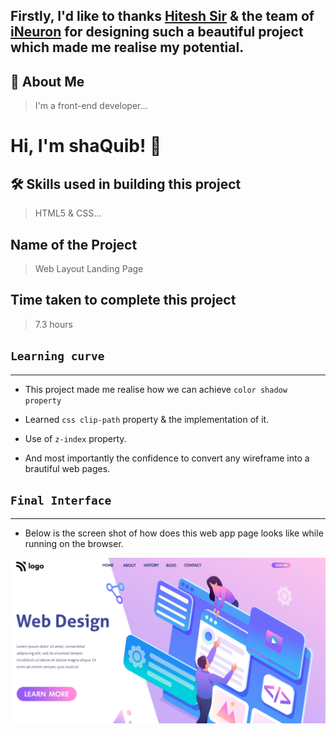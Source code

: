 ## Firstly, I'd like to thanks [Hitesh Sir](https://twitter.com/Hiteshdotcom) & the team of [iNeuron](https://ineuron.ai) for designing such a beautiful project which made me realise my potential.

## 🚀 About Me
>I'm a front-end developer...


# Hi, I'm shaQuib! 👋

## 🛠 Skills used in building this project
>HTML5 & CSS...

## Name of the Project

 > Web Layout Landing Page
 
## Time taken to complete this project
> 7.3 hours

## `Learning curve`
***
- This project made me realise how we can achieve `color shadow property`

- Learned `css clip-path` property & the implementation of it.

- Use of `z-index` property.

 - And most importantly the confidence to convert any wireframe into a brautiful web pages.

## `Final Interface`

*** 
- Below is the screen shot of how does this web app page looks like while running on the browser.


![localimages](./thumbnail/thumbnail.png)




